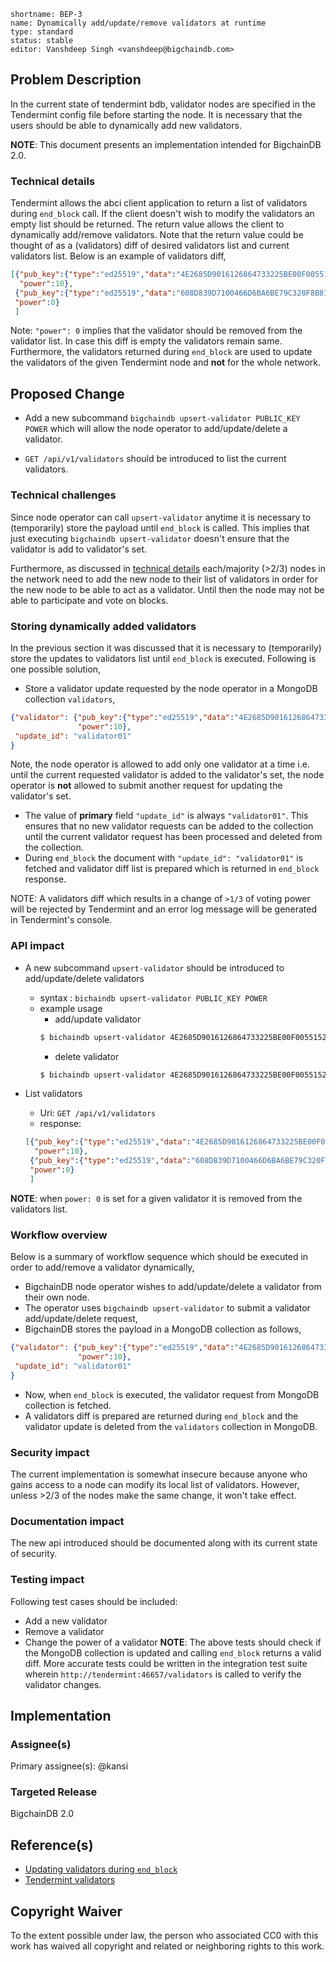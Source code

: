 ```
shortname: BEP-3
name: Dynamically add/update/remove validators at runtime
type: standard
status: stable
editor: Vanshdeep Singh <vanshdeep@bigchaindb.com>
```

## Problem Description
In the current state of tendermint bdb, validator nodes are specified in the Tendermint config file before starting the node. It is necessary that the users should be able to dynamically add new validators.

**NOTE**: This document presents an implementation intended for BigchainDB 2.0.

### Technical details
Tendermint allows the abci client application to return a list of validators during `end_block` call. If the client doesn't wish to modify the validators an empty list should be returned. The return value allows the client to dynamically add/remove validators. Note that the return value could be thought of as a (validators) diff of desired validators list and current validators list. Below is an example of validators diff,
```json
[{"pub_key":{"type":"ed25519","data":"4E2685D9016126864733225BE00F005515200727FBAB1312FC78C8B76831255A"},
  "power":10},
 {"pub_key":{"type":"ed25519","data":"608D839D7100466D6BA6BE79C320F8B81DE93CFAA58CF9768CF921C6371F2553"},
 "power":0}
 ]
```
Note: `"power": 0` implies that the validator should be removed from the validator list. In case this diff is empty the validators remain same. Furthermore, the validators returned during `end_block` are used to update the validators of the given Tendermint node and **not** for the whole network.


## Proposed Change
- Add a new subcommand `bigchaindb upsert-validator PUBLIC_KEY POWER` which will allow the node operator to add/update/delete a validator.

- `GET /api/v1/validators` should be introduced to list the current validators.

### Technical challenges
Since node operator can call `upsert-validator` anytime it is necessary to (temporarily) store the payload until `end_block` is called. This implies that just executing `bigchaindb upsert-validator` doesn't ensure that the validator is add to validator's set.

Furthermore, as discussed in [technical details](#technical-details) each/majority (>2/3) nodes in the network need to add the new node to their list of validators in order for the new node to be able to act as a validator. Until then the node may not be able to participate and vote on blocks.


### Storing dynamically added validators
In the previous section it was discussed that it is necessary to (temporarily) store the updates to validators list until `end_block` is executed. Following is one possible solution,

- Store a validator update requested by the node operator in a MongoDB collection `validators`,
```json
{"validator": {"pub_key":{"type":"ed25519","data":"4E2685D9016126864733225BE00F005515200727FBAB1312FC78C8B76831255A"},
               "power":10},
 "update_id": "validator01"
}
```
Note, the node operator is allowed to add only one validator at a time i.e. until the current requested validator is added to the validator's set, the node operator is **not** allowed to submit another request for updating the validator's set.
- The value of **primary** field `"update_id"` is always `"validator01"`. This ensures that no new validator requests can be added to the collection until the current validator request has been processed and deleted from the collection.
- During `end_block` the document with `"update_id": "validator01"` is fetched and validator diff list is prepared which is returned in `end_block` response.

NOTE: A validators diff which results in a change of `>1/3` of voting power will be rejected by Tendermint and an error log message will be generated in Tendermint's console.

### API impact

- A new subcommand `upsert-validator` should be introduced to add/update/delete validators
  - syntax : `bichaindb upsert-validator PUBLIC_KEY POWER`
  - example usage
    - add/update validator
    ```bash
    $ bichaindb upsert-validator 4E2685D9016126864733225BE00F005515200727FBAB1312FC78C8B76831255A 10
    ```
    - delete validator
    ```bash
    $ bichaindb upsert-validator 4E2685D9016126864733225BE00F005515200727FBAB1312FC78C8B76831255A 0
    ```

- List validators
  - Uri: `GET /api/v1/validators`
  - response: 
  ```json
  [{"pub_key":{"type":"ed25519","data":"4E2685D9016126864733225BE00F005515200727FBAB1312FC78C8B76831255A"},
    "power":10},
   {"pub_key":{"type":"ed25519","data":"608D839D7100466D6BA6BE79C320F8B81DE93CFAA58CF9768CF921C6371F2553"},
   "power":0}
   ]
  ```

**NOTE**: when `power: 0` is set for a given validator it is removed from the validators list.

### Workflow overview
Below is a summary of workflow sequence which should be executed in order to add/remove a validator dynamically,
- BigchainDB node operator wishes to add/update/delete a validator from their own node.
- The operator uses `bigchaindb upsert-validator` to submit a validator add/update/delete request,
- BigchainDB stores the payload in a MongoDB collection as follows,
```json
{"validator": {"pub_key":{"type":"ed25519","data":"4E2685D9016126864733225BE00F005515200727FBAB1312FC78C8B76831255A"},
               "power":10},
 "update_id": "validator01"
}
```
- Now, when `end_block` is executed, the validator request from MongoDB collection is fetched.
- A validators diff is prepared are returned during `end_block` and the validator update is deleted from the `validators` collection in MongoDB.


### Security impact
The current implementation is somewhat insecure because anyone who gains access to a node can modify its local list of validators. However, unless >2/3 of the nodes make the same change, it won't take effect.


### Documentation impact
The new api introduced should be documented along with its current state of security.


### Testing impact
Following test cases should be included:
- Add a new validator
- Remove a validator
- Change the power of a validator
**NOTE**: The above tests should check if the MongoDB collection is updated and calling `end_block` returns a valid diff. More accurate tests could be written in the integration test suite wherein `http://tendermint:46657/validators` is called to verify the validator changes.

## Implementation

### Assignee(s)
Primary assignee(s): @kansi

### Targeted Release
BigchainDB 2.0


## Reference(s)
- [Updating validators during `end_block`](http://tendermint.readthedocs.io/en/master/app-development.html#endblock)
- [Tendermint validators](http://tendermint.readthedocs.io/en/master/specification/validators.html)


## Copyright Waiver
To the extent possible under law, the person who associated CC0 with this work has waived all copyright and related or neighboring rights to this work.
